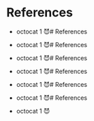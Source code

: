 # References

* octocat 1 😈# References

* octocat 1 😈# References

* octocat 1 😈# References

* octocat 1 😈# References

* octocat 1 😈# References

* octocat 1 😈# References

* octocat 1 😈